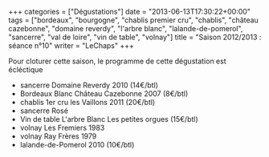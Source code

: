 +++
categories = ["Dégustations"]
date = "2013-06-13T17:30:22+00:00"
tags = ["bordeaux", "bourgogne", "chablis premier cru", "chablis", "château cazebonne", "domaine reverdy", "l'arbre blanc", "lalande-de-pomerol", "sancerre", "val de loire", "vin de table", "volnay"] 
title = "Saison 2012/2013 : séance n°10"
writer = "LeChaps"
+++

Pour cloturer cette saison, le programme de cette dégustation est écléctique

* sancerre Domaine Reverdy 2010 (14€/btl)
* Bordeaux Blanc Château Cazebonne 2007 (8€/btl)
* chablis 1er cru les Vaillons 2011 (20€/btl)
* sancerre Rosé
* Vin de table L'arbre Blanc Les petites orgues (15€/btl) <i class="fa fa-plus-circle"></i>
* volnay Les Fremiers 1983
* volnay Ray Frères 1979
* lalande-de-Pomerol 2010 (10€/btl)
